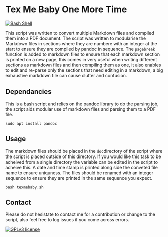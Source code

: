 # Tex Me Baby One More Time
[![Bash Shell](https://badges.frapsoft.com/bash/v1/bash.png?v=103)](https://github.com/smhuda)

This script was written to convert multiple Markdown files and compiled them into a PDF document. The script was written to modularise the Markdown files in sections where they are numbere with an integer at the start to ensure they are compiled by pandoc in sequence. The ```pagebreak``` function is added to markdown files to ensure that each markdown section is printed on a new page, this comes in very useful when writing different sections as markdown files and then compiling them as one, it also enables to edit and re-parse only the sections that need editing in a markdown, a big exhaustive markdown file can cause clutter and confusion.

## Dependancies

This is a bash script and relies on the pandoc library to do the parsing job, the script aids modular use of markdown files and parsing them to a PDF file. 
```shell
sudo apt install pandoc
```
## Usage
The markdown files should be placed in the ```doc```directory of the script where the script is placed outside of this directory. If you would like this task to be acheived from a single directory the variable can be edited in the script to acheive this. A date and time stamp is printed along side the conveted file name to ensure uniquness. The files should be renamed with an integer sequence to ensure they are printed in the same sequence you expect.
```shell
bash texmebaby.sh
```
## Contact

Please do not hesistate to contact me for a contribution or change to the script, also feel free to log issues if you come across errors.

[![GPLv3 license](https://img.shields.io/badge/License-GPLv3-blue.svg)](http://perso.crans.org/besson/LICENSE.html)
